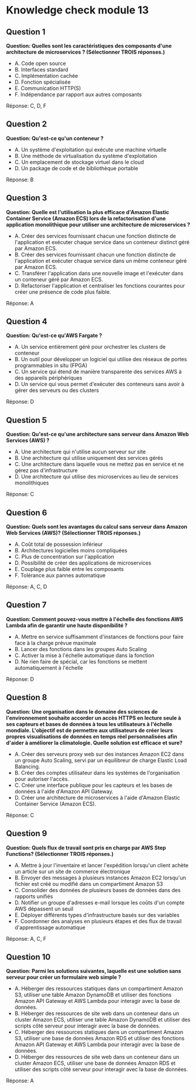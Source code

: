 # Knowledge check module 13

## Question 1

**Question: Quelles sont les caractéristiques des composants d'une architecture de microservices ? (Sélectionner TROIS réponses.)**

- A. Code open source
- B. Interfaces standard
- C. Implémentation cachée
- D. Fonction spécialisée
- E. Communication HTTP(S)
- F. Indépendance par rapport aux autres composants

Réponse: C, D, F

## Question 2

**Question: Qu'est-ce qu'un conteneur ?**

- A. Un système d'exploitation qui exécute une machine virtuelle
- B. Une méthode de virtualisation du système d'exploitation
- C. Un emplacement de stockage virtuel dans le cloud
- D. Un package de code et de bibliothèque portable

Réponse: B

## Question 3

**Question: Quelle est l'utilisation la plus efficace d'Amazon Elastic Container Service (Amazon ECS) lors de la refactorisation d'une application monolithique pour utiliser une architecture de microservices ?**

- A. Créer des services fournissant chacun une fonction distincte de l'application et exécuter chaque service dans un conteneur distinct géré par Amazon ECS.
- B. Créer des services fournissant chacun une fonction distincte de l'application et exécuter chaque service dans un même conteneur géré par Amazon ECS.
- C. Transférer l'application dans une nouvelle image et l'exécuter dans un conteneur géré par Amazon ECS.
- D. Refactoriser l'application et centraliser les fonctions courantes pour créer une présence de code plus faible.

Réponse: A

## Question 4

**Question: Qu'est-ce qu'AWS Fargate ?**

- A. Un service entièrement géré pour orchestrer les clusters de conteneur
- B. Un outil pour développer un logiciel qui utilise des réseaux de portes programmables in situ (FPGA)
- C. Un service qui étend de manière transparente des services AWS à des appareils périphériques
- D. Un service qui vous permet d'exécuter des conteneurs sans avoir à gérer des serveurs ou des clusters

Réponse: D

## Question 5

**Question: Qu'est-ce qu'une architecture sans serveur dans Amazon Web Services (AWS) ?**

- A. Une architecture qui n'utilise aucun serveur sur site
- B. Une architecture qui utilise uniquement des services gérés
- C. Une architecture dans laquelle vous ne mettez pas en service et ne gérez pas d'infrastructure
- D. Une architecture qui utilise des microservices au lieu de services monolithiques

Réponse: C

## Question 6

**Question: Quels sont les avantages du calcul sans serveur dans Amazon Web Services (AWS)? (Sélectionner TROIS réponses.)**

- A. Coût total de possession inférieur
- B. Architectures logicielles moins compliquées
- C. Plus de concentration sur l'application
- D. Possibilité de créer des applications de microservices
- E. Couplage plus faible entre les composants
- F. Tolérance aux pannes automatique

Réponse: A, C, D

## Question 7

**Question: Comment pouvez-vous mettre à l'échelle des fonctions AWS Lambda afin de garantir une haute disponibilité ?**

- A. Mettre en service suffisamment d'instances de fonctions pour faire face à la charge prévue maximale
- B. Lancer des fonctions dans les groupes Auto Scaling
- C. Activer la mise à l'échelle automatique dans la fonction
- D. Ne rien faire de spécial, car les fonctions se mettent automatiquement à l'échelle

Réponse: D

## Question 8

**Question: Une organisation dans le domaine des sciences de l'environnement souhaite accorder un accès HTTPS en lecture seule à ses capteurs et bases de données à tous les utilisateurs à l'échelle mondiale. L'objectif est de permettre aux utilisateurs de créer leurs propres visualisations de données en temps réel personnalisées afin d'aider à améliorer la climatologie. Quelle solution est efficace et sure?**

- A. Créer des serveurs proxy web sur des instances Amazon EC2 dans un groupe Auto Scaling, servi par un équilibreur de charge Elastic Load Balancing.
- B. Créer des comptes utilisateur dans les systèmes de l'organisation pour autoriser l'accès.
- C. Créer une interface publique pour les capteurs et les bases de données à l'aide d'Amazon API Gateway.
- D. Créer une architecture de microservices à l'aide d'Amazon Elastic Container Service (Amazon ECS).

Réponse: C

## Question 9

**Question: Quels flux de travail sont pris en charge par AWS Step Functions? (Sélectionner TROIS réponses.)**

- A. Mettre à jour l'inventaire et lancer l'expédition lorsqu'un client achète un article sur un site de commerce électronique
- B. Envoyer des messages à plusieurs instances Amazon EC2 lorsqu'un fichier est créé ou modifié dans un compartiment Amazon S3
- C. Consolider des données de plusieurs bases de données dans des rapports unifiés
- D. Notifier un groupe d'adresses e-mail lorsque les coûts d'un compte AWS dépassent un seuil
- E. Déployer différents types d'infrastructure basés sur des variables
- F. Coordonner des analyses en plusieurs étapes et des flux de travail d'apprentissage automatique

Réponse: A, C, F

## Question 10

**Question: Parmi les solutions suivantes, laquelle est une solution sans serveur pour créer un formulaire web simple ?**

- A. Héberger des ressources statiques dans un compartiment Amazon S3, utiliser une table Amazon DynamoDB et utiliser des fonctions Amazon API Gateway et AWS Lambda pour interagir avec la base de données.
- B. Héberger des ressources de site web dans un conteneur dans un cluster Amazon ECS, utiliser une table Amazon DynamoDB et utiliser des scripts côté serveur pour interagir avec la base de données.
- C. Héberger des ressources statiques dans un compartiment Amazon S3, utiliser une base de données Amazon RDS et utiliser des fonctions Amazon API Gateway et AWS Lambda pour interagir avec la base de données.
- D. Héberger des ressources de site web dans un conteneur dans un cluster Amazon ECS, utiliser une base de données Amazon RDS et utiliser des scripts côté serveur pour interagir avec la base de données.

Réponse: A
